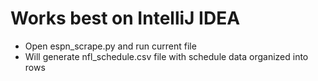 # Works best on IntelliJ IDEA

- Open espn_scrape.py and run current file
- Will generate nfl_schedule.csv file with schedule data organized into rows
